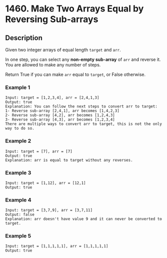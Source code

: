 # 1460. Make Two Arrays Equal by Reversing Sub-arrays

## Description
Given two integer arrays of equal length `target` and `arr`.

In one step, you can select any **non-empty sub-array** of `arr` and reverse it. You are allowed to make any number of steps.

Return True if you can make `arr` equal to `target`, or False otherwise.

### Example 1

```
Input: target = [1,2,3,4], arr = [2,4,1,3]
Output: true
Explanation: You can follow the next steps to convert arr to target:
1- Reverse sub-array [2,4,1], arr becomes [1,4,2,3]
2- Reverse sub-array [4,2], arr becomes [1,2,4,3]
3- Reverse sub-array [4,3], arr becomes [1,2,3,4]
There are multiple ways to convert arr to target, this is not the only way to do so.
```
### Example 2
```
Input: target = [7], arr = [7]
Output: true
Explanation: arr is equal to target without any reverses.
```

### Example 3
```
Input: target = [1,12], arr = [12,1]
Output: true
```

### Example 4
```
Input: target = [3,7,9], arr = [3,7,11]
Output: false
Explanation: arr doesn't have value 9 and it can never be converted to target.
```

### Example 5
```
Input: target = [1,1,1,1,1], arr = [1,1,1,1,1]
Output: true
```
